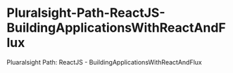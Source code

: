 # Pluralsight-Path-ReactJS-BuildingApplicationsWithReactAndFlux
Pluaralsight Path: ReactJS - BuildingApplicationsWithReactAndFlux
